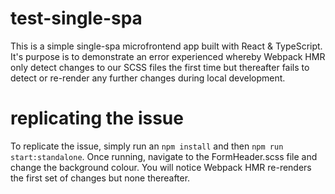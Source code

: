 # test-single-spa
This is a simple single-spa microfrontend app built with React &amp; TypeScript. It's purpose is to demonstrate an error experienced whereby Webpack HMR only detect changes to our SCSS files the first time but thereafter fails to detect or re-render any further changes during local development.

# replicating the issue
To replicate the issue, simply run an `npm install` and then `npm run start:standalone`. Once running, navigate to the FormHeader.scss file and change the background colour. You will notice Webpack HMR re-renders the first set of changes but none thereafter.
